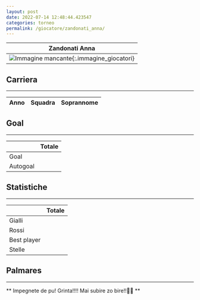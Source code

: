 ```yaml
---
layout: post
date: 2022-07-14 12:48:44.423547
categories: torneo
permalink: /giocatore/zandonati_anna/
---
```

<link rel='stylesheets' href='./../assets/giocatori.css'>

| Zandonati Anna |
|:-----:|
| ![Immagine mancante]('./../../assets/giocatori/zandonati_anna.png){:.immagine_giocatori} |


## Carriera
----

|Anno|Squadra|Soprannome|
|:---:|---|---|



## Goal
----

| | Totale |
|---|---|
|Goal||0|
|Autogoal||0|


## Statistiche
----

| | Totale |
|---|---|
|Gialli||0|
|Rossi||0|
|Best player||0|
|Stelle||0|


## Palmares
----

** Impegnete de pu! Grinta!!!! Mai subire zo bire!!🍻🍻 ** 